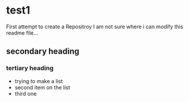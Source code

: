 # test1
First attempt to create a Repositroy
I am not sure where i can modify this readme file...
## secondary heading
### tertiary heading
* trying to make a list 
* second item on the list
* third one
